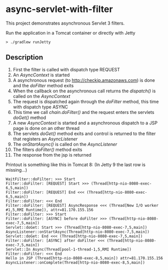 # async-servlet-with-filter

This project demonstrates asynchronous Servlet 3 filters.

Run the application in a Tomcat container or directly with Jetty
~~~
> ./gradlew runJetty
~~~

## Description
1. First the filter is called with dispatch type REQUEST
1. An _AsyncContext_ is started
1. A asynchronous request (to http://checkip.amazonaws.com) is done and the _doFilter_ method exits
1. When the callback on the asynchronous call returns the _dispatch()_ is called on the _AsyncContext_
1. The request is dispatched again through the _doFilter_ method, this time with dispatch type ASYNC
1. This time we call _chain.doFilter()_ and the request enters the servlets _doGet()_ method
1. A new _AsyncContext_ is started and a asynchronous dispatch to a JSP page is done on an other thread
1. The servlets _doGet()_ method exits and control is returned to the filter that registers an _AsyncListener_
2. The _onStartAsync()_ is called on the _AsyncListener_
3. The filters _doFilter()_ method exits
4. The response from the jsp is returned


Printout is something like this in Tomcat 8:
(In Jetty 9 the last row is missing...)
~~~
WaitFilter::doFilter: >>> Start
Filter::doFilter: [REQUEST] Start >>> (Thread[http-nio-8080-exec-6,5,main])
Filter::doFilter: [REQUEST] End <<< (Thread[http-nio-8080-exec-6,5,main])
Filter::doFilter: <<< End 
Filter::doFilter: [REQUEST] AsyncResponse <<< (Thread[New I/O worker #1,5,RMI Runtime]), attr=81.170.155.156 
Filter::doFilter: >>> Start
Filter::doFilter: [ASYNC] before doFilter >>> (Thread[http-nio-8080-exec-7,5,main])
Servlet::doGet: Start >>> (Thread[http-nio-8080-exec-7,5,main])
AsyncListener::onStartAsync(Thread[http-nio-8080-exec-7,5,main])
Servlet::doGet: End <<< (Thread[http-nio-8080-exec-7,5,main])
Filter::doFilter: [ASYNC] after doFilter <<< (Thread[http-nio-8080-exec-7,5,main])
Servlet::In Async(Thread[pool-1-thread-1,5,RMI Runtime])
Filter::doFilter: <<< End 
Hello in JSP (Thread[http-nio-8080-exec-8,5,main]) attr=81.170.155.156 
AsyncListener::onComplete(Thread[http-nio-8080-exec-8,5,main])
~~~
